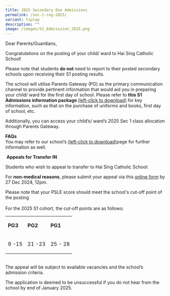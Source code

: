 ```yaml
---
title: 2025 Secondary One Admissions
permalink: /sec-1-reg-2025/
variant: tiptap
description: ""
image: /images/S1_Admisssion_2025.png
---
```

<p>Dear Parents/Guardians,</p>
<p>Congratulations on the posting of your child/ ward to Hai Sing Catholic
School!</p>
<p>Please note that students <strong>do not</strong> need to report to their
posted secondary schools upon receiving their S1 posting results.</p>
<p>The school will utilise Parents Gateway (PG) as the primary communication
channel to provide pertinent information that would aid you in preparing
your child/ ward for the first day of school. Please refer to <strong>this S1 Admissions information package </strong>
<a href="https://drive.google.com/file/d/19d474LSuPqvInhwaoii1AkObhZSLZIom/view?usp=sharing" rel="noopener nofollow" target="_blank">(left-click to download)</a><strong> </strong>for key information, such
as that on the purchase of uniforms and books, first day of school, etc.&nbsp;</p>
<p>Additionally, you can access your child’s/ ward’s 2025 Sec 1 class allocation
through Parents Gateway.&nbsp;</p>
<p><strong>FAQs</strong>
<br>You may refer to our school’s <a href="https://haisingcatholic.moe.edu.sg/join-hsc/faq/permalink/" rel="noopener nofollow" target="_blank">(left-click to download)</a>page
for further information as well.</p>
<p>&nbsp;<strong>Appeals for Transfer IN</strong>
</p>
<p>Students who wish to appeal to transfer to Hai Sing Catholic School:</p>
<p>For <strong>non-medical reasons</strong>, please submit your appeal via
this <a href="https://form.gov.sg/6191e66b57be1c00123b5cb5" rel="noopener noreferrer nofollow" target="_blank">online form</a> by
27 Dec 2024, 12pm.</p>
<p></p>
<p>Please note that your PSLE score should meet the school's cut-off point
of the posting
<br>
<br>For the 2025 S1 cohort, the cut-off points are as follows:</p>
<p></p>
<table style="minWidth: 75px">
<colgroup>
<col>
<col>
<col>
</colgroup>
<tbody>
<tr>
<td rowspan="1" colspan="1">
<p><strong>PG3</strong>
</p>
</td>
<td rowspan="1" colspan="1">
<p><strong>PG2</strong>
</p>
</td>
<td rowspan="1" colspan="1">
<p><strong>PG1</strong>
</p>
</td>
</tr>
<tr>
<td rowspan="1" colspan="1">
<p>9 -15</p>
</td>
<td rowspan="1" colspan="1">
<p>21 -23</p>
</td>
<td rowspan="1" colspan="1">
<p>25 - 28</p>
</td>
</tr>
</tbody>
</table>
<p>
<br>The appeal will be subject to available vacancies and the school’s admission
criteria.</p>
<p>The application is deemed to be unsuccessful if you do not hear from the
school by end of January 2025.&nbsp;</p>